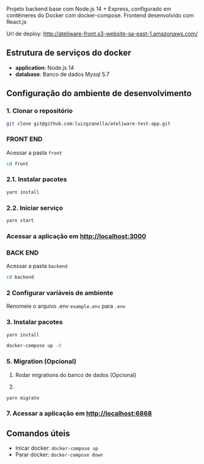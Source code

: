 Projeto backend base com Node.js 14 + Express, configurado em contêineres do Docker com docker-compose.
Frontend desenvolvido com React.js

Url de deploy: http://ateliware-front.s3-website-sa-east-1.amazonaws.com/

## Estrutura de serviços do docker

- **application**: Node.js 14
- **database**: Banco de dados Mysql 5.7

## Configuração do ambiente de desenvolvimento

### 1. Clonar o repositório

```bash
git clone git@github.com:luizgzanella/ateliware-test-app.git
```

### FRONT END

Acessar a pasta `front`

```bash
cd front
```

### 2.1. Instalar pacotes

```bash
yarn install
```

### 2.2. Iniciar serviço

```bash
yarn start
```

### Acessar a aplicação em <http://localhost:3000>

### BACK END

Acessar a pasta `backend`

```bash
cd backend
```

### 2 Configurar variáveis de ambiente

Renomeie o arquivo .env `example.env` para `.env`

### 3. Instalar pacotes

```bash
yarn install
```

```bash
docker-compose up -d
```

### 5. Migration (Opcional)

1. Rodar migrations do banco de dados (Opcional)

2.

```bash
yarn migrate
```

### 7. Acessar a aplicação em <http://localhost:6868>

## Comandos úteis

- Inicar docker: `docker-compose up`
- Parar docker: `docker-compose down`
